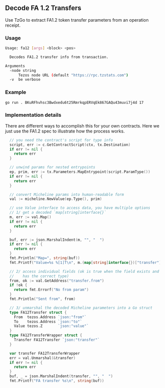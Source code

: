 ## Decode FA 1.2 Transfers

Use TzGo to extract FA1.2 token transfer parameters from an operation receipt. 

### Usage

```sh
Usage: fa12 [args] <block> <pos>

  Decodes FA1.2 transfer info from transaction.

Arguments
  -node string
      Tezos node URL (default "https://rpc.tzstats.com")
  -v  be verbose
```

### Example

```sh
go run . BKuRFhvhsc3Bwdxedu6t25RmrkqpERVqEk867GAQu43muvi7j4d 17
```

### Implementation details

There are different ways to accomplish this for your own contracts. Here we just use the FA1.2 spec to illustrate how the process works.

```go
  // you need the contract's script for type info
  script, err := c.GetContractScript(ctx, tx.Destination)
  if err != nil {
    return err
  }

  // unwind params for nested entrypoints
  ep, prim, err := tx.Parameters.MapEntrypoint(script.ParamType())
  if err != nil {
    return err
  }

  // convert Micheline params into human-readable form
  val := micheline.NewValue(ep.Type(), prim)

  // use Value interface to access data, you have multiple options
  // 1/ get a decoded `map[string]interface{}`
  m, err := val.Map()
  if err != nil {
    return err
  }

  buf, err := json.MarshalIndent(m, "", "  ")
  if err != nil {
    return err
  }
  fmt.Println("Map=", string(buf))
  fmt.Printf("Value=%s %[1]T\n", m.(map[string]interface{})["transfer"].(map[string]interface{})["value"])

  // 2/ access individual fields (ok is true when the field exists and
  //    has the correct type)
  from, ok := val.GetAddress("transfer.from")
  if !ok {
    return fmt.Errorf("No from param")
  }
  fmt.Println("Sent from", from)

  // 3/ unmarshal the decoded Micheline parameters into a Go struct
  type FA12Transfer struct {
    From  tezos.Address `json:"from"`
    To    tezos.Address `json:"to"`
    Value tezos.Z       `json:"value"`
  }
  type FA12TransferWrapper struct {
    Transfer FA12Transfer `json:"transfer"`
  }

  var transfer FA12TransferWrapper
  err = val.Unmarshal(&transfer)
  if err != nil {
    return err
  }
  buf, _ = json.MarshalIndent(transfer, "", "  ")
  fmt.Printf("FA transfer %s\n", string(buf))
```
